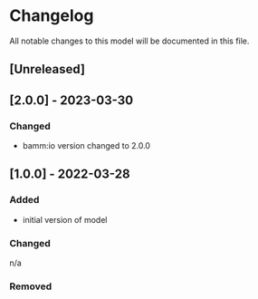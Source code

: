 # Changelog
All notable changes to this model will be documented in this file.

## [Unreleased]

## [2.0.0] - 2023-03-30
### Changed
- bamm:io version changed to 2.0.0

## [1.0.0] - 2022-03-28
### Added
- initial version of model

### Changed
n/a

### Removed

